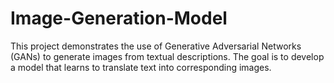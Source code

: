 # Image-Generation-Model
This project demonstrates the use of Generative Adversarial Networks (GANs) to generate images from textual descriptions. The goal is to develop a model that learns to translate text into corresponding images.

